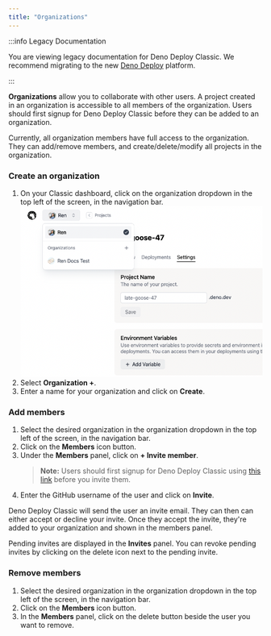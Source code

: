 ```yaml
---
title: "Organizations"
---
```


:::info Legacy Documentation

You are viewing legacy documentation for Deno Deploy Classic. We recommend
migrating to the new
<a href="/deploy/">Deno Deploy</a> platform.

:::

**Organizations** allow you to collaborate with other users. A project created
in an organization is accessible to all members of the organization. Users
should first signup for Deno Deploy Classic before they can be added to an
organization.

Currently, all organization members have full access to the organization. They
can add/remove members, and create/delete/modify all projects in the
organization.

### Create an organization

1. On your Classic dashboard, click on the organization dropdown in the top left
   of the screen, in the navigation bar.
   ![organizations](../docs-images/organizations.png)
2. Select **Organization +**.
3. Enter a name for your organization and click on **Create**.

### Add members

1. Select the desired organization in the organization dropdown in the top left
   of the screen, in the navigation bar.
2. Click on the **Members** icon button.
3. Under the **Members** panel, click on **+ Invite member**.
   > **Note:** Users should first signup for Deno Deploy Classic using
   > [this link](https://dash.deno.com/signin) before you invite them.
4. Enter the GitHub username of the user and click on **Invite**.

Deno Deploy Classic will send the user an invite email. They can then can either
accept or decline your invite. Once they accept the invite, they're added to
your organization and shown in the members panel.

Pending invites are displayed in the **Invites** panel. You can revoke pending
invites by clicking on the delete icon next to the pending invite.

### Remove members

1. Select the desired organization in the organization dropdown in the top left
   of the screen, in the navigation bar.
2. Click on the **Members** icon button.
3. In the **Members** panel, click on the delete button beside the user you want
   to remove.
